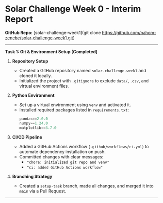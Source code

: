 
# Solar Challenge Week 0 - Interim Report  
**GitHub Repo:** [solar-challenge-week1](git clone https://github.com/nahom-zenebe/solar-challenge-week1.git)  

---

 **Task 1: Git & Environment Setup (Completed)**  

1. **Repository Setup**  
   - Created a GitHub repository named `solar-challenge-week1` and cloned it locally.  
   - Initialized the project with `.gitignore` to exclude `data/`, `.csv`, and virtual environment files.  

2. **Python Environment**  
   - Set up a virtual environment using `venv` and activated it.  
   - Installed required packages listed in `requirements.txt`:  
     ```python
     pandas==2.0.0
     numpy==1.24.0
     matplotlib==3.7.0
     ```  

3. **CI/CD Pipeline**  
   - Added a GitHub Actions workflow (`.github/workflows/ci.yml`) to automate dependency installation on push.  
   - Committed changes with clear messages:  
     - `"chore: initialized git repo and venv"`  
     - `"ci: added GitHub Actions workflow"`  

4. **Branching Strategy**  
   - Created a `setup-task` branch, made all changes, and merged it into `main` via a Pull Request.  

---
